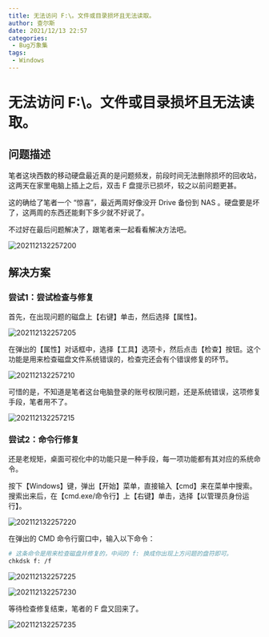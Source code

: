 ```yaml
---
title: 无法访问 F:\。文件或目录损坏且无法读取。
author: 查尔斯
date: 2021/12/13 22:57
categories:
 - Bug万象集
tags:
 - Windows
---
```


# 无法访问 F:\。文件或目录损坏且无法读取。

## 问题描述

笔者这块西数的移动硬盘最近真的是问题频发，前段时间无法删除损坏的回收站，这两天在家里电脑上插上之后，双击 F 盘提示已损坏，较之以前问题更甚。

这的确给了笔者一个 “惊喜”，最近两周好像没开 Drive 备份到 NAS 。硬盘要是坏了，这两周的东西还能剩下多少就不好说了。

不过好在最后问题解决了，跟笔者来一起看看解决方法吧。

![202112132257200](../../../../../public/img/2021/12/13/202112132257200.png)


## 解决方案
### 尝试1：尝试检查与修复

首先，在出现问题的磁盘上【右键】单击，然后选择【属性】。

![202112132257205](../../../../../public/img/2021/12/13/202112132257205.png)

在弹出的【属性】对话框中，选择【工具】选项卡，然后点击【检查】按钮。这个功能是用来检查磁盘文件系统错误的，检查完还会有个错误修复的环节。

![202112132257210](../../../../../public/img/2021/12/13/202112132257210.png)

可惜的是，不知道是笔者这台电脑登录的账号权限问题，还是系统错误，这项修复手段，笔者用不了。

![202112132257215](../../../../../public/img/2021/12/13/202112132257215.png)

### 尝试2：命令行修复

还是老规矩，桌面可视化中的功能只是一种手段，每一项功能都有其对应的系统命令。

按下【Windows】键，弹出【开始】菜单，直接输入【cmd】来在菜单中搜索。搜索出来后，在【cmd.exe/命令行】上【右键】单击，选择【以管理员身份运行】。

![202112132257220](../../../../../public/img/2021/12/13/202112132257220.png)

在弹出的 CMD 命令行窗口中，输入以下命令：

```bash
# 这条命令是用来检查磁盘并修复的，中间的 f: 换成你出现上方问题的盘符即可。 
chkdsk f: /f
```

![202112132257225](../../../../../public/img/2021/12/13/202112132257225.png)

![202112132257230](../../../../../public/img/2021/12/13/202112132257230.png)

等待检查修复结束，笔者的 F 盘又回来了。

![202112132257235](../../../../../public/img/2021/12/13/202112132257235.png)